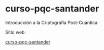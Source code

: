 # curso-pqc-santander
Introducción a la Criptografía Post-Cuántica

Sitio web:

[curso-pqc-santander](https://dasobral.github.io/curso-pqc-santander/index.html)
